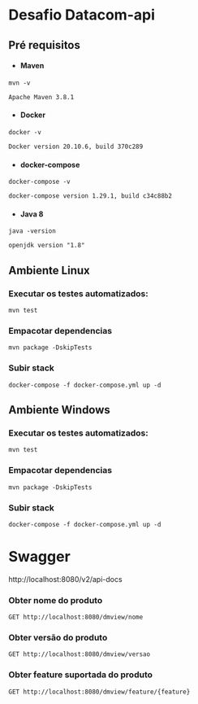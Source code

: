# Desafio Datacom-api

## Pré requisitos
- #### Maven
````
mvn -v

Apache Maven 3.8.1
````
- #### Docker

````
docker -v

Docker version 20.10.6, build 370c289
````

- #### docker-compose

````
docker-compose -v

docker-compose version 1.29.1, build c34c88b2
````


- #### Java 8
````
java -version

openjdk version "1.8" 
````

## Ambiente Linux

### Executar os testes automatizados:

````
mvn test
````
### Empacotar dependencias
```
mvn package -DskipTests
``` 

### Subir stack
```
docker-compose -f docker-compose.yml up -d
``` 

## Ambiente Windows

### Executar os testes automatizados:

````
mvn test 
````
### Empacotar dependencias
```
mvn package -DskipTests
``` 

### Subir stack
```
docker-compose -f docker-compose.yml up -d
``` 

# Swagger
http://localhost:8080/v2/api-docs

### Obter nome do produto

```
GET http://localhost:8080/dmview/nome
```


### Obter versão do produto

```
GET http://localhost:8080/dmview/versao
```

### Obter feature suportada do produto

```
GET http://localhost:8080/dmview/feature/{feature}
```

